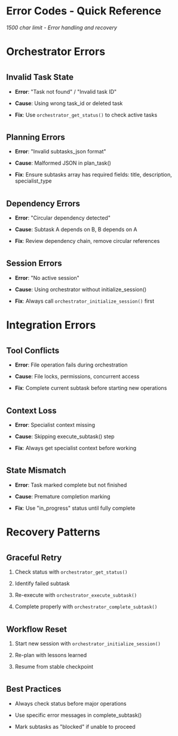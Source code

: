 

# Error Codes - Quick Reference

*1500 char limit - Error handling and recovery*

#

# Orchestrator Errors

#

## Invalid Task State

- **Error**: "Task not found" / "Invalid task ID"

- **Cause**: Using wrong task_id or deleted task

- **Fix**: Use `orchestrator_get_status()` to check active tasks

#

## Planning Errors  

- **Error**: "Invalid subtasks_json format"

- **Cause**: Malformed JSON in plan_task()

- **Fix**: Ensure subtasks array has required fields: title, description, specialist_type

#

## Dependency Errors

- **Error**: "Circular dependency detected"  

- **Cause**: Subtask A depends on B, B depends on A

- **Fix**: Review dependency chain, remove circular references

#

## Session Errors

- **Error**: "No active session"

- **Cause**: Using orchestrator without initialize_session()

- **Fix**: Always call `orchestrator_initialize_session()` first

#

# Integration Errors

#

## Tool Conflicts

- **Error**: File operation fails during orchestration

- **Cause**: File locks, permissions, concurrent access

- **Fix**: Complete current subtask before starting new operations

#

## Context Loss

- **Error**: Specialist context missing

- **Cause**: Skipping execute_subtask() step

- **Fix**: Always get specialist context before working

#

## State Mismatch

- **Error**: Task marked complete but not finished

- **Cause**: Premature completion marking

- **Fix**: Use "in_progress" status until fully complete

#

# Recovery Patterns

#

## Graceful Retry

1. Check status with `orchestrator_get_status()`

2. Identify failed subtask

3. Re-execute with `orchestrator_execute_subtask()`

4. Complete properly with `orchestrator_complete_subtask()`

#

## Workflow Reset

1. Start new session with `orchestrator_initialize_session()`

2. Re-plan with lessons learned

3. Resume from stable checkpoint

#

## Best Practices

- Always check status before major operations

- Use specific error messages in complete_subtask()

- Mark subtasks as "blocked" if unable to proceed
